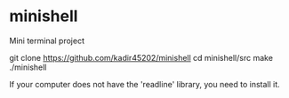 # minishell
Mini terminal project

git clone https://github.com/kadir45202/minishell 
cd minishell/src 
make 
./minishell

If your computer does not have the 'readline' library, you need to install it.
